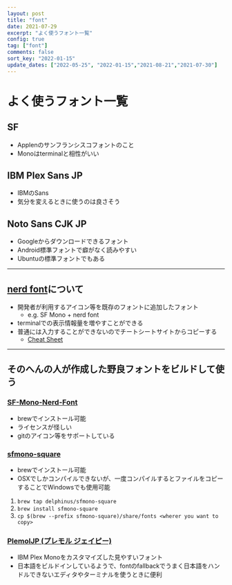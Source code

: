```yaml
---
layout: post
title: "font"
date: 2021-07-29
excerpt: "よく使うフォント一覧"
config: true
tag: ["font"]
comments: false
sort_key: "2022-01-15"
update_dates: ["2022-05-25", "2022-01-15","2021-08-21","2021-07-30"]
---
```


# よく使うフォント一覧

## SF
 - Applenのサンフランシスコフォントのこと
 - Monoはterminalと相性がいい

## IBM Plex Sans JP
 - IBMのSans
 - 気分を変えるときに使うのは良さそう

## Noto Sans CJK JP
 - Googleからダウンロードできるフォント
 - Android標準フォントで癖がなく読みやすい
 - Ubuntuの標準フォントでもある

---

## [nerd font](https://www.nerdfonts.com/)について
 - 開発者が利用するアイコン等を既存のフォントに追加したフォント
   - e.g. SF Mono + nerd font
 - terminalでの表示情報量を増やすことができる
 - 普通には入力することができないのでチートシートサイトからコピーする
   - [Cheat Sheet](https://www.nerdfonts.com/cheat-sheet)

--- 

## そのへんの人が作成した野良フォントをビルドして使う

### [SF-Mono-Nerd-Font](https://github.com/epk/SF-Mono-Nerd-Font)
 - brewでインストール可能
 - ライセンスが怪しい
 - gitのアイコン等をサポートしている

### [sfmono-square](https://github.com/delphinus/homebrew-sfmono-square)
 - brewでインストール可能 
 - OSXでしかコンパイルできないが、一度コンパイルするとファイルをコピーすることでWindowsでも使用可能  

 1. `brew tap delphinus/sfmono-square`
 2. `brew install sfmono-square`
 3. `cp $(brew --prefix sfmono-square)/share/fonts <wherer you want to copy>`

### [PlemolJP (プレモル ジェイピー)](https://github.com/yuru7/PlemolJP)
 - IBM Plex Monoをカスタマイズした見やすいフォント
 - 日本語をビルドインしているようで、fontのfallbackでうまく日本語をハンドルできないエディタやターミナルを使うときに便利


